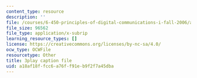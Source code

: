 ```yaml
---
content_type: resource
description: ''
file: /courses/6-450-principles-of-digital-communications-i-fall-2006/a18af18ffcc6a76ff91eb9f2f7a45dba_4TvgSw4SKdk.srt
file_size: 96562
file_type: application/x-subrip
learning_resource_types: []
license: https://creativecommons.org/licenses/by-nc-sa/4.0/
ocw_type: OCWFile
resourcetype: Other
title: 3play caption file
uid: a18af18f-fcc6-a76f-f91e-b9f2f7a45dba
---
```

